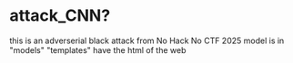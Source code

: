 # attack_CNN?
this is an adverserial black attack from No Hack No CTF 2025
model is in "models"
"templates" have the html of the web
